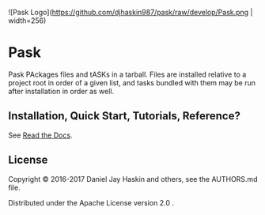 ![Pask Logo](https://github.com/djhaskin987/pask/raw/develop/Pask.png | width=256)

Pask
====

Pask PAckages files and tASKs in a tarball. Files are installed
relative to a project root in order of a given list, and tasks
bundled with them may be run after installation in order as well.

## Installation, Quick Start, Tutorials, Reference?

See [Read the Docs](http://pask.readthedocs.io/en/develop/).

## License

Copyright © 2016-2017 Daniel Jay Haskin and others, see the AUTHORS.md file.

Distributed under the Apache License version 2.0 .
